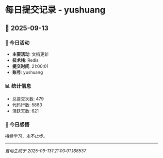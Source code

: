 # 每日提交记录 - yushuang

## 📅 2025-09-13

### 🎯 今日活动
- **主要活动**: 文档更新
- **技术栈**: Redis
- **提交时间**: 21:00:01
- **账号**: yushuang

### 📊 统计信息
- 总提交次数: 479
- 代码行数: 5883
- 活跃天数: 621

### 💭 今日感悟
持续学习，永不止步。

---
*自动生成于 2025-09-13T21:00:01.168537*
